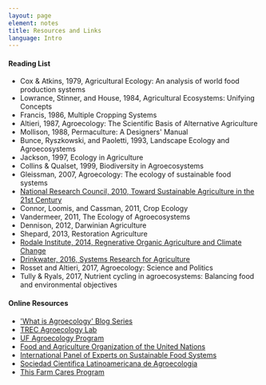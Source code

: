 ```yaml
---
layout: page
element: notes
title: Resources and Links
language: Intro
---
```


#### Reading List

- Cox & Atkins, 1979, Agricultural Ecology: An analysis of world food production 
systems
- Lowrance, Stinner, and House, 1984, Agricultural Ecosystems: Unifying Concepts
- Francis, 1986, Multiple Cropping Systems
- Altieri, 1987, Agroecology: The Scientific Basis of Alternative Agriculture
- Mollison, 1988, Permaculture: A Designers' Manual
- Bunce, Ryszkowski, and Paoletti, 1993, Landscape Ecology and Agroecosystems
- Jackson, 1997, Ecology in Agriculture
- Collins & Qualset, 1999, Biodiversity in Agroecosystems
- Gleissman, 2007, Agroecology: The ecology of sustainable food systems
- [National Research Council, 2010, Toward Sustainable Agriculture in the 21st Century](https://www.nap.edu/catalog/12832/toward-sustainable-agricultural-systems-in-the-21st-century)
- Connor, Loomis, and Cassman, 2011, Crop Ecology
- Vandermeer, 2011, The Ecology of Agroecosystems
- Dennison, 2012, Darwinian Agriculture
- Shepard, 2013, Restoration Agriculture
- [Rodale Institute, 2014, Regnerative Organic Agriculture and Climate Change](https://rodaleinstitute.org/assets/WhitePaper.pdf)
- [Drinkwater, 2016, Systems Research for Agriculture](https://www.southernsare.org/Grants/Systems-Research/Systems-Research-for-Agriculture)
- Rosset and Altieri, 2017, Agroecology: Science and Politics
- Tully & Ryals, 2017, Nutrient cycling in agroecosystems: Balancing food and environmental objectives

#### Online Resources

- ['What is Agroecology' Blog Series](http://blogs.ifas.ufl.edu/trec/what-is-agroecology-2/)
- [TREC Agroecology Lab](https://trec.ifas.ufl.edu/agroecology/)
- [UF Agroecology Program](https://agroecology.ifas.ufl.edu/)
- [Food and Agriculture Organization of the United Nations](http://www.fao.org/agroecology/overview/en/)
- [International Panel of Experts on Sustainable Food Systems](http://www.ipes-food.org/agroecology)
- [Sociedad Cientifica Latinoamericana de Agroecologia](http://agroeco.org/)
- [This Farm Cares Program](https://www.thisfarmcares.org)
